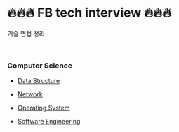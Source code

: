 # 🔥🔥🔥 FB tech interview 🔥🔥🔥

기술 면접 정리

</br>

### Computer Science
- [Data Structure](./data-structure/README.md)

- [Network](./network/README.md)

- [Operating System](./operating-system/README.md)

- [Software Engineering](./software-engineering/README.md)


<!-- ### [Algorithm](./algorithm/README.md)
- [거품 정렬 (Bubble Sort)](./algorithm/거품%20정렬(Bubble%20Sort).md)
- [이분 탐색(Binary Search)](./algorithm/이분%20탐색(Binary%20Search).md)
- [동적 계획법 (Dynamic Programming)](./algorithm/동적%20계획법(Dynamic%20Programming).md) -->